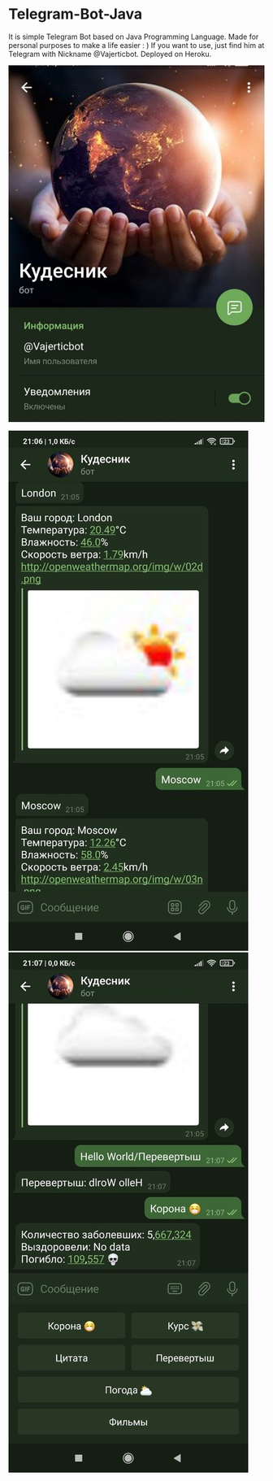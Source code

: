 # Telegram-Bot-Java
It is simple Telegram Bot based on Java Programming Language. Made for personal purposes to make a life easier : )
If you want to use, just find him at Telegram with Nickname @Vajerticbot.
Deployed on Heroku.



![logo](screenshots/photo5888726284433995240.jpg "Hauptseite")





![alt text](screenshots/photo5888726284433995241.jpg "Hauptseite")    ![alt text right](screenshots/photo5888726284433995238.jpg "Hauptseite")    
